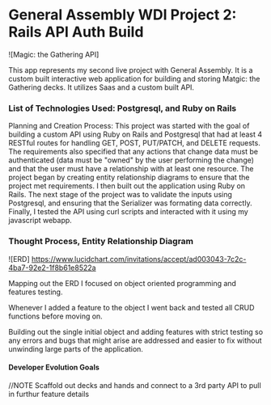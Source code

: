 # General Assembly WDI Project 2: Rails API Auth Build

![Magic: the Gathering API]

This app represents my second live project with General Assembly. It is a custom built interactive web application for building and storing Matgic: the Gathering decks. It utilizes Saas and a custom built API.

### List of Technologies Used: Postgresql, and Ruby on Rails

Planning and Creation Process: This project was started with the goal of building a custom API using Ruby on Rails and Postgresql that had at least 4 RESTful routes for handling GET, POST, PUT/PATCH, and DELETE requests. The requirements also specified that any actions that change data must be authenticated (data must be "owned" by the user performing the change) and that the user must have a relationship with at least one resource. The project began by creating entity relationship diagrams to ensure that the project met requirements. I then built out the application using Ruby on Rails. The next stage of the project was to validate the inputs using Postgresql, and ensuring that the Serializer was formating data correctly. Finally, I tested the API using curl scripts and interacted with it using my javascript webapp.

### Thought Process, Entity Relationship Diagram

![ERD] https://www.lucidchart.com/invitations/accept/ad003043-7c2c-4ba7-92e2-1f8b61e8522a

Mapping out the ERD I focused on object oriented programming and features testing.

Whenever I added a feature to the object I went back and tested all CRUD functions before moving on.

Building out the single initial object and adding features with strict testing so any errors and bugs that might arise are addressed and easier to fix without unwinding large parts of the application.

#### Developer Evolution Goals
//NOTE Scaffold out decks and hands and connect to a 3rd party API to pull in furthur feature details
